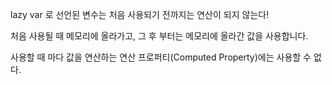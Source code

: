 lazy var 로 선언된 변수는 처음 사용되기 전까지는 연산이 되지 않는다!

처음 사용될 때 메모리에 올라가고, 그 후 부터는 메모리에 올라간 값을 사용합니다.

사용할 때 마다 값을 연산하는 연산 프로퍼티(Computed Property)에는 사용할 수 없다.

